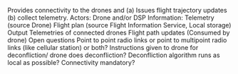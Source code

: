 Provides connectivity to the drones and (a) Issues flight trajectory updates (b) collect telemetry.
Actors: Drone and/or DSP
Information:
Telemetry (source Drone)
Flight plan (source Flight Information Service, Local storage)
Output
Telemetries of connected drones
Flight path updates (Consumed by drone)
Open questions
Point to point radio links or point to multipoint radio links (like cellular station) or both?
Instructions given to drone for deconfliction/ drone does deconfliction?
Deconfliction algorithm runs as local as possible?
Connectivity mandatory?
